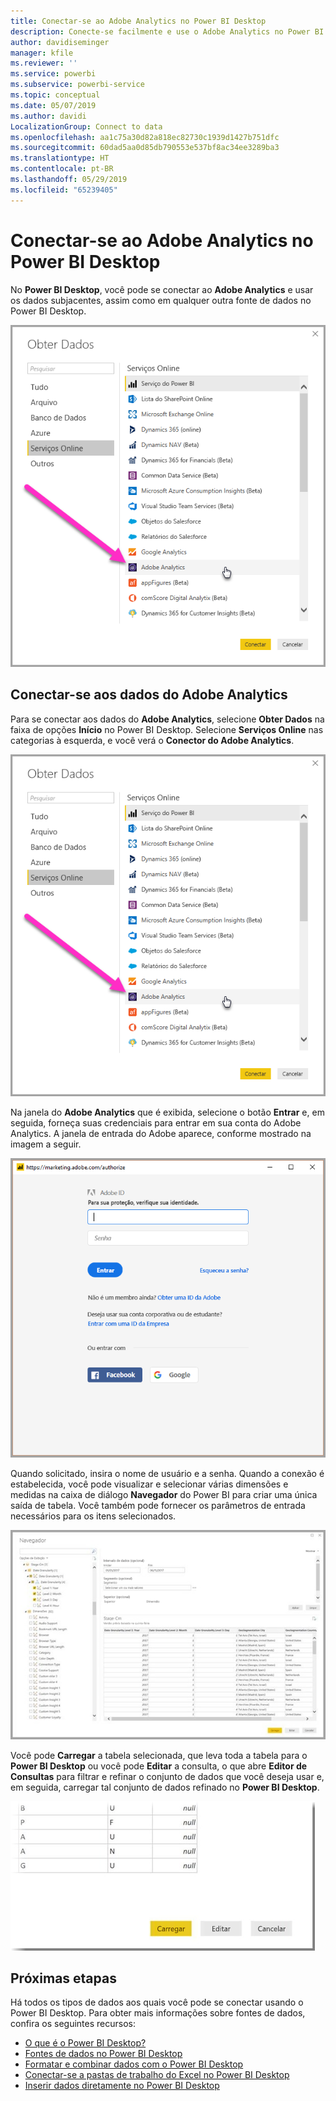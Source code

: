 ```yaml
---
title: Conectar-se ao Adobe Analytics no Power BI Desktop
description: Conecte-se facilmente e use o Adobe Analytics no Power BI Desktop
author: davidiseminger
manager: kfile
ms.reviewer: ''
ms.service: powerbi
ms.subservice: powerbi-service
ms.topic: conceptual
ms.date: 05/07/2019
ms.author: davidi
LocalizationGroup: Connect to data
ms.openlocfilehash: aa1c75a30d82a818ec82730c1939d1427b751dfc
ms.sourcegitcommit: 60dad5aa0d85db790553e537bf8ac34ee3289ba3
ms.translationtype: HT
ms.contentlocale: pt-BR
ms.lasthandoff: 05/29/2019
ms.locfileid: "65239405"
---
```

# <a name="connect-to-adobe-analytics-in-power-bi-desktop"></a>Conectar-se ao Adobe Analytics no Power BI Desktop 
No **Power BI Desktop**, você pode se conectar ao **Adobe Analytics** e usar os dados subjacentes, assim como em qualquer outra fonte de dados no Power BI Desktop. 

![Obter dados do Adobe Analytics](media/desktop-connect-adobe-analytics/connect-adobe-analytics_01.png)

## <a name="connect-to-adobe-analytics-data"></a>Conectar-se aos dados do Adobe Analytics
Para se conectar aos dados do **Adobe Analytics**, selecione **Obter Dados** na faixa de opções **Início** no Power BI Desktop. Selecione **Serviços Online** nas categorias à esquerda, e você verá o **Conector do Adobe Analytics**.

![Obter dados do Adobe Analytics](media/desktop-connect-adobe-analytics/connect-adobe-analytics_01.png)

Na janela do **Adobe Analytics** que é exibida, selecione o botão **Entrar** e, em seguida, forneça suas credenciais para entrar em sua conta do Adobe Analytics. A janela de entrada do Adobe aparece, conforme mostrado na imagem a seguir.

![Entrar no Adobe Analytics](media/desktop-connect-adobe-analytics/connect-adobe-analytics_03.png)

Quando solicitado, insira o nome de usuário e a senha. Quando a conexão é estabelecida, você pode visualizar e selecionar várias dimensões e medidas na caixa de diálogo **Navegador** do Power BI para criar uma única saída de tabela. Você também pode fornecer os parâmetros de entrada necessários para os itens selecionados. 

![Selecionar dados usando o Navegador](media/desktop-connect-adobe-analytics/connect-adobe-analytics_04.png)

Você pode **Carregar** a tabela selecionada, que leva toda a tabela para o **Power BI Desktop** ou você pode **Editar** a consulta, o que abre **Editor de Consultas** para filtrar e refinar o conjunto de dados que você deseja usar e, em seguida, carregar tal conjunto de dados refinado no **Power BI Desktop**.

![Carregar ou editar dados no Navegador](media/desktop-connect-adobe-analytics/connect-adobe-analytics_05.png)


## <a name="next-steps"></a>Próximas etapas
Há todos os tipos de dados aos quais você pode se conectar usando o Power BI Desktop. Para obter mais informações sobre fontes de dados, confira os seguintes recursos:

* [O que é o Power BI Desktop?](desktop-what-is-desktop.md)
* [Fontes de dados no Power BI Desktop](desktop-data-sources.md)
* [Formatar e combinar dados com o Power BI Desktop](desktop-shape-and-combine-data.md)
* [Conectar-se a pastas de trabalho do Excel no Power BI Desktop](desktop-connect-excel.md)   
* [Inserir dados diretamente no Power BI Desktop](desktop-enter-data-directly-into-desktop.md)   

